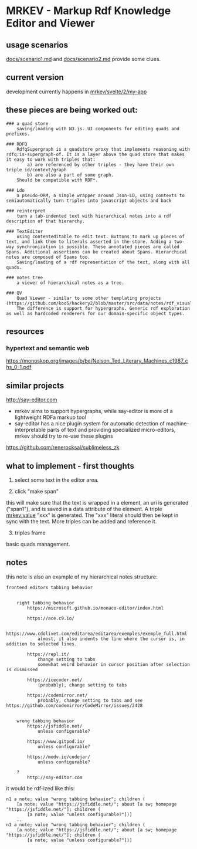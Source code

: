 # MRKEV - Markup Rdf Knowledge Editor and Viewer

## usage scenarios
[docs/scenario1.md](docs/scenario1.md) and [docs/scenario2.md](docs/scenario2.md) provide some clues.

## current version
development currently happens in [mrkev/svelte/2/my-app](mrkev/svelte/2/my-app)

## these pieces are being worked out:
	### a quad store
		saving/loading with N3.js. UI components for editing quads and prefixes. 
		
	### RDFQ
		RdfqSupergraph is a quadstore proxy that implements reasoning with rdfq:is-supergraph-of. It is a layer above the quad store that makes it easy to work with triples that:
			a) are referenced by other triples - they have their own triple id/context/graph
			b) are also a part of some graph.
		Should be compatible with RDF*.
	
	### Ldo
		a pseudo-ORM, a simple wrapper around Json-LD, using contexts to semiautomatically turn triples into javascript objects and back
		
	### reinterpret
		turn a tab-indented text with hierarchical notes into a rdf description of that hierarchy.
		
	### TextEditor
		using contenteditable to edit text. Buttons to mark up pieces of text, and link them to literals asserted in the store. Adding a two-way synchronization is possible. These annotated pieces are called Spans. Additional assertions can be created about Spans. Hierarchical notes are composed of Spans too.  
		Saving/loading of a rdf representation of the text, along with all quads.
		
	### notes tree
		a viewer of hierarchical notes as a tree.
		
	### QV
		Quad Viewer - similar to some other templating projects (https://github.com/koo5/hackery2/blob/master/src/data/notes/rdf_visualization.txt)
		The difference is support for hypergraphs. Generic rdf exploration as well as hardcoded renderers for our domain-specific object types.

## resources
### hypertext and semantic web
https://monoskop.org/images/b/be/Nelson_Ted_Literary_Machines_c1987_chs_0-1.pdf

## similar projects
http://say-editor.com
* mrkev aims to support hypergraphs, while say-editor is more of a lightweight RDFa markup tool
* say-editor has a nice plugin system for automatic detection of machine-interpretable parts of text and providing specialized micro-editors, mrkev should try to re-use these plugins

https://github.com/renerocksai/sublimeless_zk

## what to implement - first thoughts
1) select some text in the editor area.

2) click "make span"

this will make sure that the text is wrapped in a <span> element, an uri is generated ("span1"), and is saved in a data attribute of the element. A triple <span1> <mrkev:value> "xxx" is generated. The "xxx" literal should then be kept in sync with the text. More triples can be added and reference it. 

3) triples frame

basic quads management.

## notes
this note is also an example of my hierarchical notes structure:
```
frontend editors tabbing behavior


	right tabbing behavior
		https://microsoft.github.io/monaco-editor/index.html

		https://ace.c9.io/

		https://www.cdolivet.com/editarea/editarea/exemples/exemple_full.html
			almost, it also indents the line where the cursor is, in addition to selected lines.

		https://repl.it/
			change setting to tabs
			somewhat weird behavior in cursor position after selection is dismissed

		https://icecoder.net/
			(probably), change setting to tabs

		https://codemirror.net/
			probably, change setting to tabs and see https://github.com/codemirror/CodeMirror/issues/2428


	wrong tabbing behavior
		https://jsfiddle.net/
			unless configurable?

		https://www.gitpod.io/
			unless configurable?

		https://medv.io/codejar/
			unless configurable?

	?
		http://say-editor.com
```
it would be rdf-ized like this:
```
n1 a note; value "wrong tabbing behavior"; children (
    [a note; value "https://jsfiddle.net/"; about [a sw; homepage "https://jsfiddle.net/"]; children (
        [a note; value "unless configurable?"])]
    ..
n1 a note; value "wrong tabbing behavior"; children (
    [a note; value "https://jsfiddle.net/"; about [a sw; homepage "https://jsfiddle.net/"]; children (
        [a note; value "unless configurable?"])]

```
